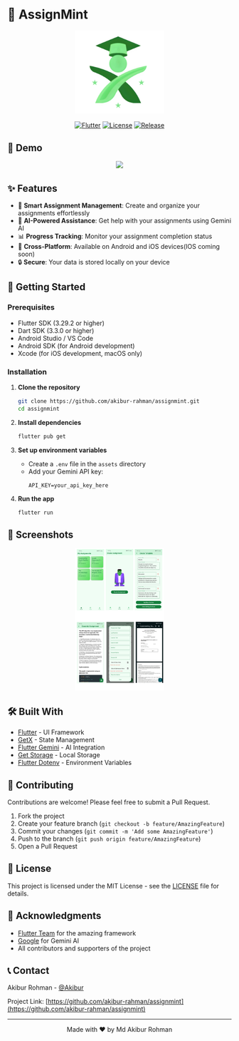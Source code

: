 # 📱 AssignMint

<div align="center">
  <img src="assets/appicon/appicon.png" alt="AssignMint Logo" width="200"/>
  
  [![Flutter](https://img.shields.io/badge/Flutter-3.29.2-blue.svg)](https://flutter.dev)
  [![License](https://img.shields.io/badge/License-MIT-green.svg)](LICENSE)
  [![Release](https://img.shields.io/badge/Release-v1.0.6-orange.svg)](https://github.com/akibur-rahman/assignmint/releases)
</div>

## 🎥 Demo

<div align="center">
  <a href="https://www.youtube.com/watch?v=YOUR_VIDEO_ID">
    <img src="https://www.freeiconspng.com/uploads/download-youtube-logo-png-clipart-3.png" width="200"/>
  </a>
</div>

## ✨ Features

- 📝 **Smart Assignment Management**: Create and organize your assignments effortlessly
- 🤖 **AI-Powered Assistance**: Get help with your assignments using Gemini AI
- 📊 **Progress Tracking**: Monitor your assignment completion status
- 📱 **Cross-Platform**: Available on Android and iOS devices(IOS coming soon)
- 🔒 **Secure**: Your data is stored locally on your device

## 🚀 Getting Started

### Prerequisites

- Flutter SDK (3.29.2 or higher)
- Dart SDK (3.3.0 or higher)
- Android Studio / VS Code
- Android SDK (for Android development)
- Xcode (for iOS development, macOS only)

### Installation

1. **Clone the repository**
   ```bash
   git clone https://github.com/akibur-rahman/assignmint.git
   cd assignmint
   ```

2. **Install dependencies**
   ```bash
   flutter pub get
   ```

3. **Set up environment variables**
   - Create a `.env` file in the `assets` directory
   - Add your Gemini API key:
     ```
     API_KEY=your_api_key_here
     ```

4. **Run the app**
   ```bash
   flutter run
   ```

## 📱 Screenshots

<div align="center">
  <img src="screenshots/AssignMint.png" alt="AssignMint" width="200"/>
</div>

## 🛠️ Built With

- [Flutter](https://flutter.dev) - UI Framework
- [GetX](https://pub.dev/packages/get) - State Management
- [Flutter Gemini](https://pub.dev/packages/flutter_gemini) - AI Integration
- [Get Storage](https://pub.dev/packages/get_storage) - Local Storage
- [Flutter Dotenv](https://pub.dev/packages/flutter_dotenv) - Environment Variables

## 🤝 Contributing

Contributions are welcome! Please feel free to submit a Pull Request.

1. Fork the project
2. Create your feature branch (`git checkout -b feature/AmazingFeature`)
3. Commit your changes (`git commit -m 'Add some AmazingFeature'`)
4. Push to the branch (`git push origin feature/AmazingFeature`)
5. Open a Pull Request

## 📄 License

This project is licensed under the MIT License - see the [LICENSE](LICENSE) file for details.

## 🙏 Acknowledgments

- [Flutter Team](https://flutter.dev) for the amazing framework
- [Google](https://google.com) for Gemini AI
- All contributors and supporters of the project

## 📞 Contact

Akibur Rohman - [@Akibur](https://www.linkedin.com/in/akibur-rahman-7309b3228/)

Project Link: [https://github.com/akibur-rahman/assignmint](https://github.com/akibur-rahman/assignmint)

---

<div align="center">
  Made with ❤️ by Md Akibur Rohman
</div>
